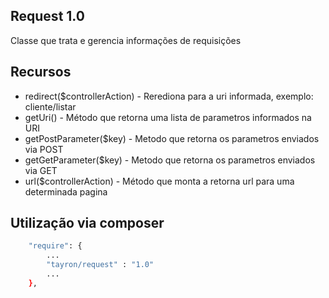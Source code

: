 ## Request 1.0

Classe que trata e gerencia informações de requisições


## Recursos
  - redirect($controllerAction) - Rerediona para a uri informada, exemplo: cliente/listar
  - getUri() - Método que retorna uma lista de parametros informados na URI
  - getPostParameter($key) - Metodo que retorna os parametros enviados via POST
  - getGetParameter($key) - Metodo que retorna os parametros enviados via GET 
  - url($controllerAction) - Método que monta a retorna url para uma determinada pagina
   


## Utilização via composer

```sh
    "require": {
        ...
        "tayron/request" : "1.0"
        ... 
    },    
```
